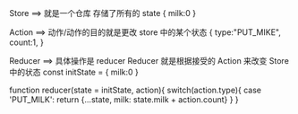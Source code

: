 Store ==> 就是一个仓库 存储了所有的 state
{
milk:0
}

Action ==> 动作/动作的目的就是更改 store 中的某个状态
{
type:"PUT_MIKE",
count:1,
}

Reducer ==> 具体操作是 reducer Reducer 就是根据接受的 Action 来改变 Store 中的状态
const initState = {
milk:0
}

function reducer(state = initState, action){
switch(action.type){
case 'PUT_MILK':
return {...state, milk: state.milk + action.count}
}
}
